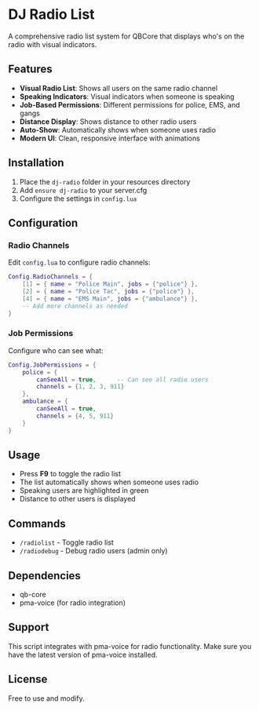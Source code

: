 # DJ Radio List

A comprehensive radio list system for QBCore that displays who's on the radio with visual indicators.

## Features

- **Visual Radio List**: Shows all users on the same radio channel
- **Speaking Indicators**: Visual indicators when someone is speaking
- **Job-Based Permissions**: Different permissions for police, EMS, and gangs
- **Distance Display**: Shows distance to other radio users
- **Auto-Show**: Automatically shows when someone uses radio
- **Modern UI**: Clean, responsive interface with animations

## Installation

1. Place the `dj-radio` folder in your resources directory
2. Add `ensure dj-radio` to your server.cfg
3. Configure the settings in `config.lua`

## Configuration

### Radio Channels
Edit `config.lua` to configure radio channels:
```lua
Config.RadioChannels = {
    [1] = { name = "Police Main", jobs = {"police"} },
    [2] = { name = "Police Tac", jobs = {"police"} },
    [4] = { name = "EMS Main", jobs = {"ambulance"} },
    -- Add more channels as needed
}
```

### Job Permissions
Configure who can see what:
```lua
Config.JobPermissions = {
    police = {
        canSeeAll = true,      -- Can see all radio users
        channels = {1, 2, 3, 911}
    },
    ambulance = {
        canSeeAll = true,
        channels = {4, 5, 911}
    }
}
```

## Usage

- Press **F9** to toggle the radio list
- The list automatically shows when someone uses radio
- Speaking users are highlighted in green
- Distance to other users is displayed

## Commands

- `/radiolist` - Toggle radio list
- `/radiodebug` - Debug radio users (admin only)

## Dependencies

- qb-core
- pma-voice (for radio integration)

## Support

This script integrates with pma-voice for radio functionality. Make sure you have the latest version of pma-voice installed.

## License

Free to use and modify.
